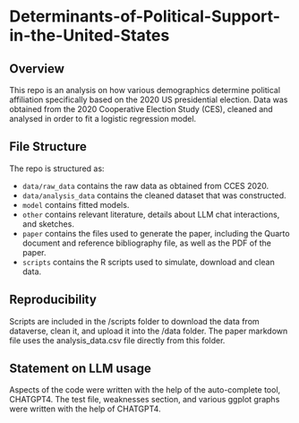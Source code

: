 # Determinants-of-Political-Support-in-the-United-States

## Overview

This repo is an analysis on how various demographics determine political affiliation specifically based on the 2020 US presidential election. Data was obtained from the 2020 Cooperative Election Study (CES), cleaned and analysed in order to fit a logistic regression model.

## File Structure

The repo is structured as:

-   `data/raw_data` contains the raw data as obtained from CCES 2020.
-   `data/analysis_data` contains the cleaned dataset that was constructed.
-   `model` contains fitted models. 
-   `other` contains relevant literature, details about LLM chat interactions, and sketches.
-   `paper` contains the files used to generate the paper, including the Quarto document and reference bibliography file, as well as the PDF of the paper. 
-   `scripts` contains the R scripts used to simulate, download and clean data.

## Reproducibility

Scripts are included in the /scripts folder to download the data from dataverse, clean it, and upload it into the /data folder. The paper markdown file uses the analysis_data.csv file directly from this folder. 

## Statement on LLM usage

Aspects of the code were written with the help of the auto-complete tool, CHATGPT4. The test file, weaknesses section, and various ggplot graphs were written with the help of CHATGPT4.
